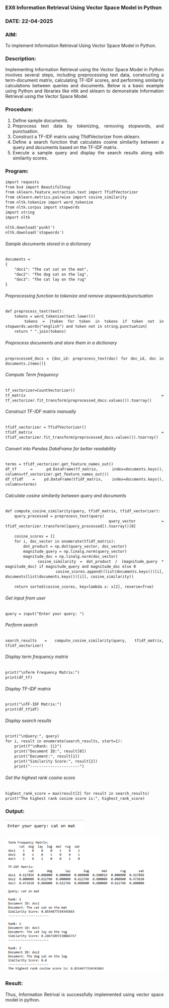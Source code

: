 ### EX6 Information Retrieval Using Vector Space Model in Python
### DATE: 22-04-2025
### AIM: 
To implement Information Retrieval Using Vector Space Model in Python.
### Description: 
<div align = "justify">
Implementing Information Retrieval using the Vector Space Model in Python involves several steps, including preprocessing text data, constructing a term-document matrix, 
calculating TF-IDF scores, and performing similarity calculations between queries and documents. Below is a basic example using Python and libraries like nltk and 
sklearn to demonstrate Information Retrieval using the Vector Space Model.

### Procedure:
1. Define sample documents.
2. Preprocess text data by tokenizing, removing stopwords, and punctuation.
3. Construct a TF-IDF matrix using TfidfVectorizer from sklearn.
4. Define a search function that calculates cosine similarity between a query and documents based on the TF-IDF matrix.
5. Execute a sample query and display the search results along with similarity scores.

### Program:

    import requests
    from bs4 import BeautifulSoup
    from sklearn.feature_extraction.text import TfidfVectorizer
    from sklearn.metrics.pairwise import cosine_similarity
    from nltk.tokenize import word_tokenize
    from nltk.corpus import stopwords
    import string
    import nltk

    nltk.download('punkt')
    nltk.download('stopwords')

###### Sample documents stored in a dictionary
    documents = 
    {
        "doc1": "The cat sat on the mat",
        "doc2": "The dog sat on the log",
        "doc3": "The cat lay on the rug"
    }

###### Preprocessing function to tokenize and remove stopwords/punctuation
    def preprocess_text(text):
        tokens = word_tokenize(text.lower())
        tokens = [token for token in tokens if token not in stopwords.words("english") and token not in string.punctuation]
        return " ".join(tokens)

###### Preprocess documents and store them in a dictionary
    preprocessed_docs = {doc_id: preprocess_text(doc) for doc_id, doc in documents.items()}

###### Compute Term frequency
    tf_vectorizer=CountVectorizer()
    tf_matrix = tf_vectorizer.fit_transform(preprocessed_docs.values()).toarray()

###### Construct TF-IDF matrix manually
    tfidf_vectorizer = TfidfVectorizer()
    tfidf_matrix = tfidf_vectorizer.fit_transform(preprocessed_docs.values()).toarray()

###### Convert into Pandas DataFrame for better readability
    terms = tfidf_vectorizer.get_feature_names_out()
    df_tf = pd.DataFrame(tf_matrix, index=documents.keys(), columns=tf_vectorizer.get_feature_names_out())
    df_tfidf = pd.DataFrame(tfidf_matrix, index=documents.keys(), columns=terms)

###### Calculate cosine similarity between query and documents
    def compute_cosine_similarity(query, tfidf_matrix, tfidf_vectorizer):
        query_processed = preprocess_text(query)
        query_vector = tfidf_vectorizer.transform([query_processed]).toarray()[0]

        cosine_scores = []
        for i, doc_vector in enumerate(tfidf_matrix):
            dot_product = np.dot(query_vector, doc_vector)
            magnitude_query = np.linalg.norm(query_vector)
            magnitude_doc = np.linalg.norm(doc_vector)
            cosine_similarity = dot_product / (magnitude_query * magnitude_doc) if magnitude_query and magnitude_doc else 0
            cosine_scores.append((list(documents.keys())[i], documents[list(documents.keys())[i]], cosine_similarity))

        return sorted(cosine_scores, key=lambda x: x[2], reverse=True)

###### Get input from user
    query = input("Enter your query: ")

###### Perform search
    search_results = compute_cosine_similarity(query, tfidf_matrix, tfidf_vectorizer)

###### Display term frequency matrix
    print("\nTerm Frequency Matrix:")
    print(df_tf)

###### Display TF-IDF matrix
    print("\nTF-IDF Matrix:")
    print(df_tfidf)

###### Display search results
    print("\nQuery:", query)
    for i, result in enumerate(search_results, start=1):
        print(f"\nRank: {i}")
        print("Document ID:", result[0])
        print("Document:", result[1])
        print("Similarity Score:", result[2])
        print("----------------------")

###### Get the highest rank cosine score
    highest_rank_score = max(result[2] for result in search_results)
    print("The highest rank cosine score is:", highest_rank_score)

### Output:

![query](/q.png)
<br>

![output](/image.png)
<br>

### Result:
Thus, Information Retrival is successfully implemented using vector space model in python.